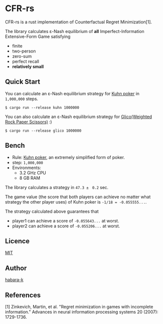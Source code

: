 # CFR-rs

CFR-rs is a rust implementation of Counterfactual Regret Minimization[1]. 

The library calculates ε-Nash equilibrium of **all** Imperfect-Information Extensive-Form Game satisfying 
- finite
- two-person
- zero-sum
- perfect recall
- **relatively small**

## Quick Start

You can calculate an ε-Nash equilibrium strategy for [Kuhn poker](https://en.wikipedia.org/wiki/Kuhn_poker) in `1,000,000` steps.
```
$ cargo run --release kuhn 1000000
```

You can also calculate an ε-Nash equilibrium strategy for [Glico(Weighted Rock Paper Scissors)](https://ja.wikipedia.org/wiki/%E3%82%B0%E3%83%AA%E3%82%B3_(%E9%81%8A%E3%81%B3)) :)
```
$ cargo run --release glico 1000000
```

## Bench

- Rule: [Kuhn poker](https://en.wikipedia.org/wiki/Kuhn_poker), an extremely simplified form of poker.
- step: `1,000,000`
- Environments:
  - 3.2 GHz CPU
  - 8 GB RAM

The library calculates a strategy in `47.3 ±　0.2` sec.

The game value (the score that both players can achieve no matter what strategy the other player uses) of Kuhn poker is `-1/18 = -0.055555...`.

The strategy calculated above guarantees that

- player1 can achieve a score of `-0.055643...` at worst.
- player2 can achieve a score of `-0.055206...` at worst.

## Licence

[MIT](https://github.com/habara-k/cfr-rs/blob/main/LICENSE)

## Author

[habara-k](https://github.com/habara-k)

## References

[1] Zinkevich, Martin, et al. "Regret minimization in games with incomplete information." Advances in neural information processing systems 20 (2007): 1729-1736.
